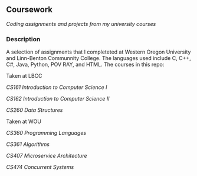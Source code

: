 ## **Coursework**
*Coding assignments and projects from my university courses*

### **Description**
A selection of assignments that I completeted at Western Oregon University and Linn-Benton Communnity College. The languages used include C, C++, C#, Java, Python, POV RAY, and HTML. The courses in this repo:

Taken at LBCC

*CS161 Introduction to Computer Science I*

*CS162 Introduction to Computer Science II*

*CS260 Data Structures*

Taken at WOU

*CS360 Programming Languages*

*CS361 Algorithms*

*CS407 Microservice Architecture*

*CS474 Concurrent Systems*
